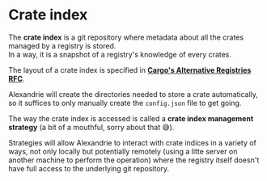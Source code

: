 Crate index
===========

The **crate index** is a git repository where metadata about all the crates managed by a registry is stored.  
In a way, it is a snapshot of a registry's knowledge of every crates.  

The layout of a crate index is specified in [**Cargo's Alternative Registries RFC**][Cargo's Alternative Registries RFC].  

Alexandrie will create the directories needed to store a crate automatically, so it suffices to only manually create the `config.json` file to get going.  

<!-- TODO: Reformulate RFC's sections about crate index configuration -->

The way the crate index is accessed is called a **crate index management strategy** (a bit of a mouthful, sorry about that 😅).  

Strategies will allow Alexandrie to interact with crate indices in a variety of ways, not only locally but potentially remotely (using a litte server on another machine to perform the operation) where the registry itself doesn't have full access to the underlying git repository.  

[Cargo's Alternative Registries RFC]: https://github.com/rust-lang/rfcs/blob/master/text/2141-alternative-registries.md#registry-index-format-specification
